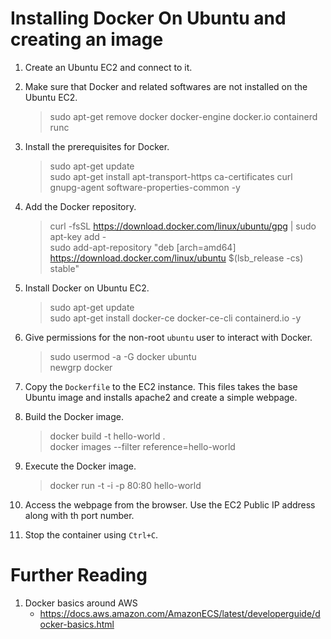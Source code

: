 # Installing Docker On Ubuntu and creating an image

1. Create an Ubuntu EC2 and connect to it.

1. Make sure that Docker and related softwares are not installed on the Ubuntu EC2.
    >sudo apt-get remove docker docker-engine docker.io containerd runc

1. Install the prerequisites for Docker.
    >sudo apt-get update\
    >sudo apt-get install apt-transport-https ca-certificates curl gnupg-agent software-properties-common -y

1. Add the Docker repository.
    >curl -fsSL https://download.docker.com/linux/ubuntu/gpg | sudo apt-key add -\
    >sudo add-apt-repository "deb [arch=amd64] https://download.docker.com/linux/ubuntu $(lsb_release -cs) stable"

1. Install Docker on Ubuntu EC2.
    >sudo apt-get update\
    >sudo apt-get install docker-ce docker-ce-cli containerd.io -y

1. Give permissions for the non-root `ubuntu` user to interact with Docker.
    >sudo usermod -a -G docker ubuntu\
    >newgrp docker

1. Copy the `Dockerfile` to the EC2 instance. This files takes the base Ubuntu image and installs apache2 and create a simple webpage.

1. Build the Docker image.
    >docker build -t hello-world .\
    >docker images --filter reference=hello-world

1. Execute the Docker image.
    >docker run -t -i -p 80:80 hello-world

1. Access the webpage from the browser. Use the EC2 Public IP address along with th port number.

1. Stop the container using `Ctrl+C`.

# Further Reading

1. Docker basics around AWS
    - https://docs.aws.amazon.com/AmazonECS/latest/developerguide/docker-basics.html
